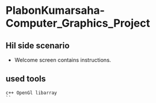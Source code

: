 # PlabonKumarsaha-Computer_Graphics_Project

## Hil side scenario
- Welcome screen contains instructions.

## used tools

```
c++ OpenGl libarray
``
